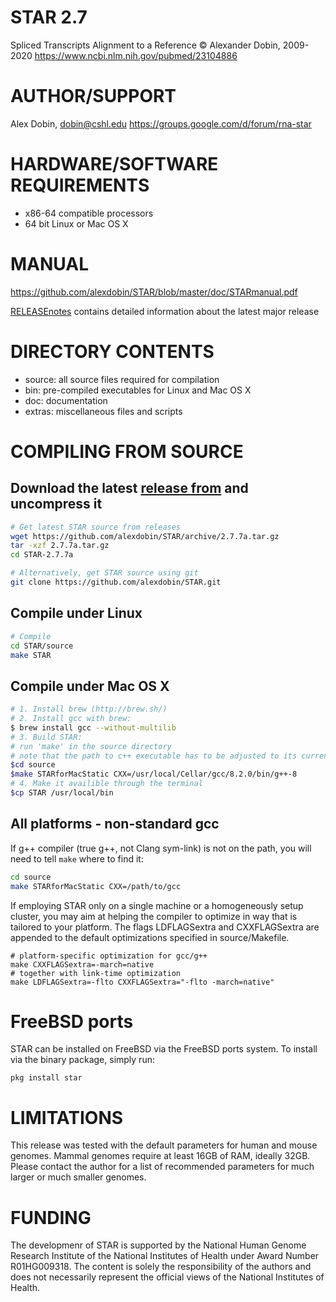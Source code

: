 STAR 2.7
========
Spliced Transcripts Alignment to a Reference
© Alexander Dobin, 2009-2020
https://www.ncbi.nlm.nih.gov/pubmed/23104886

AUTHOR/SUPPORT
==============
Alex Dobin, dobin@cshl.edu
https://groups.google.com/d/forum/rna-star

HARDWARE/SOFTWARE REQUIREMENTS
==============================
  * x86-64 compatible processors
  * 64 bit Linux or Mac OS X 

MANUAL
======
https://github.com/alexdobin/STAR/blob/master/doc/STARmanual.pdf

[RELEASEnotes](https://github.com/alexdobin/STAR/blob/master/RELEASEnotes.md) contains detailed information about the latest major release

DIRECTORY CONTENTS
==================
  * source: all source files required for compilation
  * bin: pre-compiled executables for Linux and Mac OS X
  * doc: documentation
  * extras: miscellaneous files and scripts

COMPILING FROM SOURCE
=====================

Download the latest [release from](https://github.com/alexdobin/STAR/releases) and uncompress it
--------------------------------------------------------

```bash
# Get latest STAR source from releases
wget https://github.com/alexdobin/STAR/archive/2.7.7a.tar.gz
tar -xzf 2.7.7a.tar.gz
cd STAR-2.7.7a

# Alternatively, get STAR source using git
git clone https://github.com/alexdobin/STAR.git
```

Compile under Linux
-------------------

```bash
# Compile
cd STAR/source
make STAR
```

Compile under Mac OS X
----------------------

```bash
# 1. Install brew (http://brew.sh/)
# 2. Install gcc with brew: 
$ brew install gcc --without-multilib
# 3. Build STAR:
# run 'make' in the source directory
# note that the path to c++ executable has to be adjusted to its current version
$cd source
$make STARforMacStatic CXX=/usr/local/Cellar/gcc/8.2.0/bin/g++-8
# 4. Make it availible through the terminal
$cp STAR /usr/local/bin
```

All platforms - non-standard gcc
--------------------------------

If g++ compiler (true g++, not Clang sym-link) is not on the path, you will need to tell `make` where to find it:
```bash
cd source
make STARforMacStatic CXX=/path/to/gcc
```

If employing STAR only on a single machine or a homogeneously setup cluster, you may aim at helping the compiler to optimize in way that is tailored to your platform. The flags LDFLAGSextra and CXXFLAGSextra are appended to the default optimizations specified in source/Makefile.
```
# platform-specific optimization for gcc/g++
make CXXFLAGSextra=-march=native
# together with link-time optimization
make LDFLAGSextra=-flto CXXFLAGSextra="-flto -march=native"
```

FreeBSD ports
=============

STAR can be installed on FreeBSD via the FreeBSD ports system.
To install via the binary package, simply run:
```
pkg install star
```

LIMITATIONS
===========
This release was tested with the default parameters for human and mouse genomes.
Mammal genomes require at least 16GB of RAM, ideally 32GB.
Please contact the author for a list of recommended parameters for much larger or much smaller genomes.


FUNDING
=======
The developmenr of STAR is supported by the National Human Genome Research Institute of
the National Institutes of Health under Award Number R01HG009318. 
The content is solely the responsibility of the authors and does not necessarily represent the official views of the National Institutes of Health.
